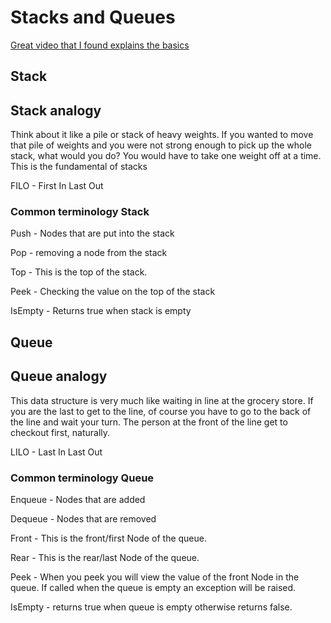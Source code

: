# Stacks and Queues

[Great video that I found explains the basics](https://www.youtube.com/watch?v=A3ZUpyrnCbM)

## Stack

## Stack analogy

Think about it like a pile or stack of heavy weights. If you wanted to move that pile of weights and you were not strong enough to pick up the whole stack, what would you do? You would have to take one weight off at a time.  This is the fundamental of stacks

FILO - First In Last Out

### Common terminology Stack

Push - Nodes that are put into the stack

Pop - removing a node from the stack

Top - This is the top of the stack.

Peek - Checking the value on the top of the stack

IsEmpty - Returns true when stack is empty

## Queue

## Queue analogy

This data structure is very much like waiting in line at the grocery store. If you are the last to get  to the line, of course you have to go to the back of the line and wait your turn. The person at the front of the line get to checkout first, naturally.

LILO - Last In Last Out

### Common terminology Queue

Enqueue - Nodes that are added

Dequeue - Nodes that are removed

Front - This is the front/first Node of the queue.

Rear - This is the rear/last Node of the queue.

Peek - When you peek you will view the value of the front Node in the queue. If called when the queue is empty an exception will be raised.

IsEmpty - returns true when queue is empty otherwise returns false.
